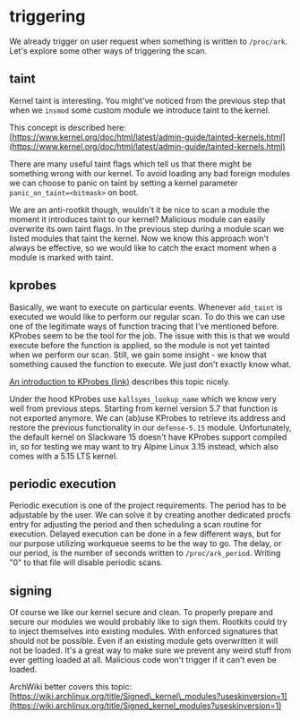 # triggering

We already trigger on user request when something is written to `/proc/ark`.
Let's explore some other ways of triggering the scan.


## taint

Kernel taint is interesting.
You might've noticed from the previous step that when we `insmod` some custom module we introduce taint to the kernel.

This concept is described here: [https://www.kernel.org/doc/html/latest/admin-guide/tainted-kernels.html](https://www.kernel.org/doc/html/latest/admin-guide/tainted-kernels.html)

There are many useful taint flags which tell us that there might be something wrong with our kernel.
To avoid loading any bad foreign modules we can choose to panic on taint by setting a kernel parameter `panic_on_taint=<bitmask>` on boot.

We are an anti-rootkit though, wouldn't it be nice to scan a module the moment it introduces taint to our kernel?
Malicious module can easily overwrite its own taint flags.
In the previous step during a module scan we listed modules that taint the kernel.
Now we know this approach won't always be effective, so we would like to catch the exact moment when a module is marked with taint.


## kprobes

Basically, we want to execute on particular events.
Whenever `add_taint` is executed we would like to perform our regular scan.
To do this we can use one of the legitimate ways of function tracing that I've mentioned before.
KProbes seem to be the tool for the job.
The issue with this is that we would execute before the function is applied,
so the module is not yet tainted when we perform our scan.
Still, we gain some insight - we know that something caused the function to execute.
We just don't exactly know what.

[An introduction to KProbes (link)](https://lwn.net/Articles/132196/) describes this topic nicely.

Under the hood KProbes use `kallsyms_lookup_name` which we know very well from previous steps.
Starting from kernel version 5.7 that function is not exported anymore.
We can (ab)use KProbes to retrieve its address and restore the previous functionality in our `defense-5.15` module.
Unfortunately, the default kernel on Slackware 15 doesn't have KProbes support compiled in,
so for testing we may want to try Alpine Linux 3.15 instead, which also comes with a 5.15 LTS kernel.


## periodic execution

Periodic execution is one of the project requirements.
The period has to be adjustable by the user.
We can solve it by creating another dedicated procfs entry for adjusting the period
and then scheduling a scan routine for execution.
Delayed execution can be done in a few different ways,
but for our purpose utilizing workqueue seems to be the way to go.
The delay, or our period, is the number of seconds written to `/proc/ark_period`.
Writing "0" to that file will disable periodic scans.


## signing

Of course we like our kernel secure and clean.
To properly prepare and secure our modules we would probably like to sign them.
Rootkits could try to inject themselves into existing modules.
With enforced signatures that should not be possible.
Even if an existing module gets overwritten it will not be loaded.
It's a great way to make sure we prevent any weird stuff from ever getting loaded at all.
Malicious code won't trigger if it can't even be loaded.

ArchWiki better covers this topic: [https://wiki.archlinux.org/title/Signed\_kernel\_modules?useskinversion=1](https://wiki.archlinux.org/title/Signed_kernel_modules?useskinversion=1)


